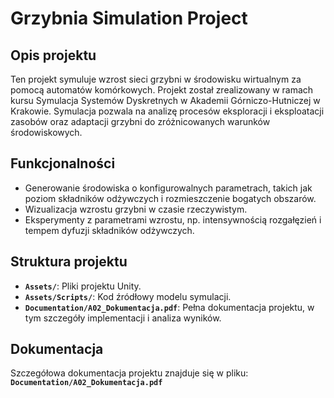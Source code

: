# Grzybnia Simulation Project

## Opis projektu
Ten projekt symuluje wzrost sieci grzybni w środowisku wirtualnym za pomocą automatów komórkowych. Projekt został zrealizowany w ramach kursu Symulacja Systemów Dyskretnych w Akademii Górniczo-Hutniczej w Krakowie. Symulacja pozwala na analizę procesów eksploracji i eksploatacji zasobów oraz adaptacji grzybni do zróżnicowanych warunków środowiskowych.

## Funkcjonalności
- Generowanie środowiska o konfigurowalnych parametrach, takich jak poziom składników odżywczych i rozmieszczenie bogatych obszarów.
- Wizualizacja wzrostu grzybni w czasie rzeczywistym.
- Eksperymenty z parametrami wzrostu, np. intensywnością rozgałęzień i tempem dyfuzji składników odżywczych.

## Struktura projektu
- **`Assets/`**: Pliki projektu Unity.
- **`Assets/Scripts/`**: Kod źródłowy modelu symulacji.
- **`Documentation/A02_Dokumentacja.pdf`**: Pełna dokumentacja projektu, w tym szczegóły implementacji i analiza wyników.

## Dokumentacja
Szczegółowa dokumentacja projektu znajduje się w pliku:
**`Documentation/A02_Dokumentacja.pdf`**
